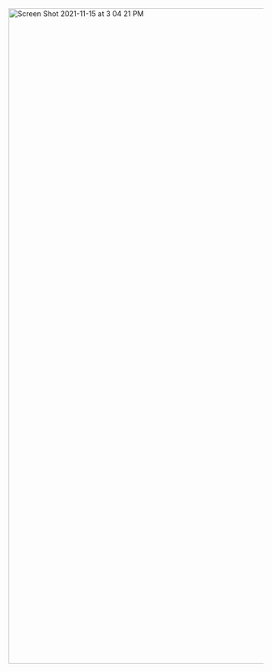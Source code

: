 <img width="1295" alt="Screen Shot 2021-11-15 at 3 04 21 PM" src="https://user-images.githubusercontent.com/26611339/141846487-1bf6418f-3f39-48d4-b93f-7a4f1a8a88b2.png">
